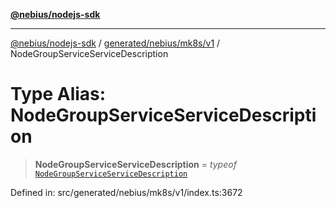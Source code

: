 [**@nebius/nodejs-sdk**](../../../../../README.md)

***

[@nebius/nodejs-sdk](../../../../../README.md) / [generated/nebius/mk8s/v1](../README.md) / NodeGroupServiceServiceDescription

# Type Alias: NodeGroupServiceServiceDescription

> **NodeGroupServiceServiceDescription** = *typeof* [`NodeGroupServiceServiceDescription`](../variables/NodeGroupServiceServiceDescription.md)

Defined in: src/generated/nebius/mk8s/v1/index.ts:3672
